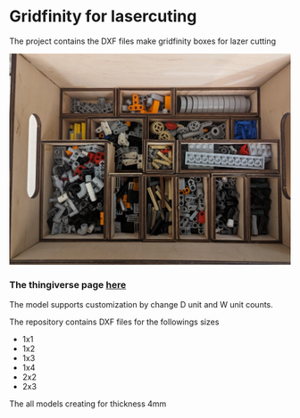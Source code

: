 # Gridfinity for lasercuting

The project contains the DXF files make gridfinity boxes for lazer cutting

![sample](sample.jpeg)


### The thingiverse page [here](https://www.thingiverse.com/thing:6406163)
The model supports customization by change D unit and W unit counts.


The repository contains DXF files for the followings sizes
- 1x1
- 1x2
- 1x3
- 1x4
- 2x2
- 2x3

The all models creating for thickness 4mm 

